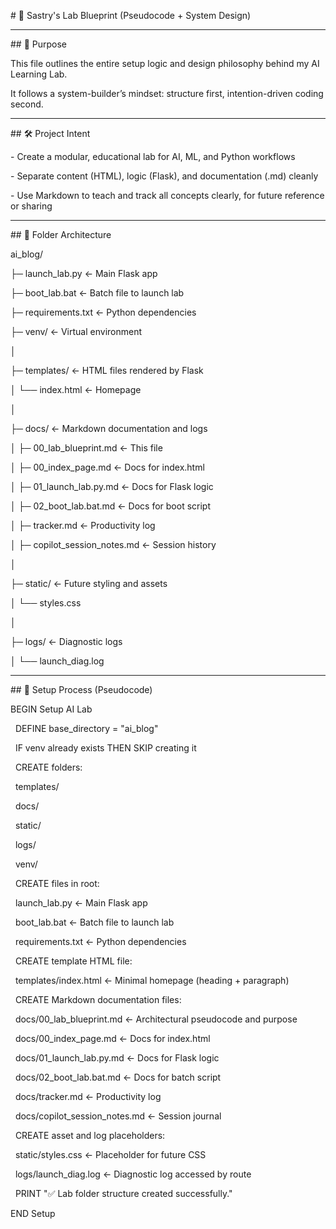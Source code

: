 \# 🧠 Sastry's Lab Blueprint (Pseudocode + System Design)



---



\## 📌 Purpose



This file outlines the entire setup logic and design philosophy behind my AI Learning Lab.  

It follows a system-builder’s mindset: structure first, intention-driven coding second.



---



\## 🛠️ Project Intent



\- Create a modular, educational lab for AI, ML, and Python workflows

\- Separate content (HTML), logic (Flask), and documentation (.md) cleanly

\- Use Markdown to teach and track all concepts clearly, for future reference or sharing



---



\## 📂 Folder Architecture



ai\_blog/

├─ launch\_lab.py              ← Main Flask app

├─ boot\_lab.bat               ← Batch file to launch lab

├─ requirements.txt           ← Python dependencies

├─ venv/                      ← Virtual environment

│

├─ templates/                 ← HTML files rendered by Flask

│   └── index.html            ← Homepage

│

├─ docs/                      ← Markdown documentation and logs

│   ├─ 00\_lab\_blueprint.md    ← This file

│   ├─ 00\_index\_page.md       ← Docs for index.html

│   ├─ 01\_launch\_lab.py.md    ← Docs for Flask logic

│   ├─ 02\_boot\_lab.bat.md     ← Docs for boot script

│   ├─ tracker.md             ← Productivity log

│   ├─ copilot\_session\_notes.md ← Session history

│

├─ static/                    ← Future styling and assets

│   └── styles.css

│

├─ logs/                      ← Diagnostic logs

│   └── launch\_diag.log







---



\## 📄 Setup Process (Pseudocode)



BEGIN Setup AI Lab



&nbsp; DEFINE base\_directory = "ai\_blog"

&nbsp; IF venv already exists THEN SKIP creating it



&nbsp; CREATE folders:

&nbsp;   templates/

&nbsp;   docs/

&nbsp;   static/

&nbsp;   logs/

&nbsp;   venv/



&nbsp; CREATE files in root:

&nbsp;   launch\_lab.py              ← Main Flask app

&nbsp;   boot\_lab.bat               ← Batch file to launch lab

&nbsp;   requirements.txt           ← Python dependencies



&nbsp; CREATE template HTML file:

&nbsp;   templates/index.html       ← Minimal homepage (heading + paragraph)



&nbsp; CREATE Markdown documentation files:

&nbsp;   docs/00\_lab\_blueprint.md    ← Architectural pseudocode and purpose

&nbsp;   docs/00\_index\_page.md       ← Docs for index.html

&nbsp;   docs/01\_launch\_lab.py.md    ← Docs for Flask logic

&nbsp;   docs/02\_boot\_lab.bat.md     ← Docs for batch script

&nbsp;   docs/tracker.md             ← Productivity log

&nbsp;   docs/copilot\_session\_notes.md ← Session journal



&nbsp; CREATE asset and log placeholders:

&nbsp;   static/styles.css           ← Placeholder for future CSS

&nbsp;   logs/launch\_diag.log        ← Diagnostic log accessed by route



&nbsp; PRINT "✅ Lab folder structure created successfully."



END Setup







